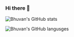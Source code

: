 ### Hi there 👋

<!--
**crazytweeks/crazytweeks** is a ✨ _special_ ✨ repository because its `README.md` (this file) appears on your GitHub profile.

Here are some ideas to get you started:

- 🔭 I’m currently working on ...
- 🌱 I’m currently learning ...
- 👯 I’m looking to collaborate on ...
- 🤔 I’m looking for help with ...
- 💬 Ask me about ...
- 📫 How to reach me: ...
- 😄 Pronouns: ...
- ⚡ Fun fact: ...
-->

![Bhuvan's GitHub stats](https://my-git-stats.vercel.app/api/?username=crazytweeks&count_private=true&show_icons=true)

![Bhuvan's GitHub langusges](https://my-git-stats.vercel.app/api/top-langs?username=crazytweeks&count_private=true&show_icons=true)
